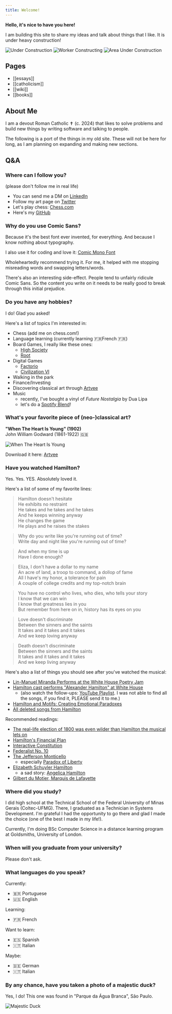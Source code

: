 ```yaml
---
title: Welcome!
---
```


**Hello, it's nice to have you here!**

I am building this site to share my ideas and talk about things that I like. It is under heavy construction!

![Under Construction](gifs/underconstruction.gif)
![Worker Constructing](gifs/workerconstructing.gif)
![Area Under Construction](gifs/areaunderconstruction.gif)

## Pages

- [[essays]]
- [[catholicism]]
- [[wiki]]
- [[books]]

## About Me

I am a devout Roman Catholic ✝ (c. 2024) that likes to solve problems and build new things by writing software and talking to people.

The following is a port of the things in my old site. These will not be here for long, as I am planning on expanding and making new sections.

## Q&A

### Where can I follow you?

(please don't follow me in real life)

- You can send me a DM on [LinkedIn](https://www.linkedin.com/in/gustavo-depaula/)
- Follow my art page on [Twitter](https://twitter.com/ClassicalCharm)
- Let's play chess: [Chess.com](https://www.chess.com/member/dpgu)
- Here's my [GitHub](https://github.com/gustavo-depaula)

### Why do you use Comic Sans?

Because it's the best font ever invented, for everything. And because I know nothing about typography.

I also use it for coding and love it: [Comic Mono Font](https://github.com/dtinth/comic-mono-font)

Wholeheartedly recommend trying it. For me, it helped with me stopping misreading words and swapping letters/words.

There's also an interesting side-effect. People tend to unfairly ridicule Comic Sans. So the content you write on it needs to be really good to break through this initial prejudice.

### Do you have any hobbies?

I do! Glad you asked!

Here's a list of topics I'm interested in:

- Chess (add me on chess.com!)
- Language learning (currently learning 🇫🇷French 🇫🇷)
- Board Games, I really like these ones:
  - [High Society](https://boardgamegeek.com/boardgame/220/high-society)
  - [Root](https://boardgamegeek.com/boardgame/237182/root)
- Digital Games
  - [Factorio](https://www.factorio.com/)
  - [Civilization VI](https://store.steampowered.com/app/289070/Sid_Meiers_Civilization_VI/)
- Walking in the park
- Finance/Investing
- Discovering classical art through [Artvee](https://artvee.com/)
- Music
  - recently, I've bought a vinyl of _Future Nostalgia_ by Dua Lipa
  - let's do a [Spotify Blend](https://techcrunch.com/2021/08/31/spotify-officially-launches-blend-allowing-friends-to-match-their-musical-tastes-and-make-playlists-together/)!

### What's your favorite piece of (neo-)classical art?

**"When The Heart Is Young" (1902)**  
John William Godward (1861-1922) 🇬🇧

![When The Heart Is Young](images/godward.jpg)

Download it here: [Artvee](https://artvee.com/dl/when-the-heart-is-young/)

### Have you watched Hamilton?

Yes. Yes. YES. Absolutely loved it.

Here's a list of some of my favorite lines:

> Hamilton doesn't hesitate  
> He exhibits no restraint  
> He takes and he takes and he takes  
> And he keeps winning anyway  
> He changes the game  
> He plays and he raises the stakes

> Why do you write like you're running out of time?  
> Write day and night like you're running out of time?

> And when my time is up  
> Have I done enough?

> Eliza, I don't have a dollar to my name  
> An acre of land, a troop to command, a dollop of fame  
> All I have's my honor, a tolerance for pain  
> A couple of college credits and my top-notch brain

> You have no control who lives, who dies, who tells your story  
> I know that we can win  
> I know that greatness lies in you  
> But remember from here on in, history has its eyes on you

> Love doesn't discriminate  
> Between the sinners and the saints  
> It takes and it takes and it takes  
> And we keep loving anyway

> Death doesn't discriminate  
> Between the sinners and the saints  
> It takes and it takes and it takes  
> And we keep living anyway

Here's also a list of things you should see after you've watched the musical:

- [Lin-Manuel Miranda Performs at the White House Poetry Jam](https://www.youtube.com/watch?v=WNFf7nMIGnE)
- [Hamilton cast performs "Alexander Hamilton" at White House](https://www.youtube.com/watch?v=ZPrAKuOBWzw)
  - (also watch the follow-ups: [YouTube Playlist](https://www.youtube.com/playlist?list=PLKV-NbgfXV0n71jqug5xZhjAUfqaTuau_). I was not able to find all the songs, if you find it, PLEASE send it to me.)
- [Hamilton and Motifs: Creating Emotional Paradoxes](https://www.youtube.com/watch?v=yWK1B1EiQ7U)
- [All deleted songs from Hamilton](https://www.youtube.com/watch?v=EZkANYGycNU)

Recommended readings:

- [The real-life election of 1800 was even wilder than Hamilton the musical lets on](https://www.vox.com/2015/11/28/9801376/hamilton-election-of-1800-burr-jefferson)
- [Hamilton's Financial Plan](https://www.ushistory.org/us/18b.asp)
- [Interactive Constitution](https://constitutioncenter.org/interactive-constitution)
- [Federalist No. 10](https://en.wikipedia.org/wiki/Federalist_No._10)
- [The Jefferson Monticello](https://www.monticello.org/)
  - especially [Paradox of Liberty](https://www.monticello.org/paradox/)
- [Elizabeth Schuyler Hamilton](https://en.wikipedia.org/wiki/Elizabeth_Schuyler_Hamilton)
  - a sad story: [Angelica Hamilton](https://en.wikipedia.org/wiki/Angelica_Hamilton)
- [Gilbert du Motier, Marquis de Lafayette](https://en.wikipedia.org/wiki/Gilbert_du_Motier,_Marquis_de_Lafayette)

### Where did you study?

I did high school at the Technical School of the Federal University of Minas Gerais (Coltec-UFMG). There, I graduated as a Technician in Systems Development. I'm grateful I had the opportunity to go there and glad I made the choice (one of the best I made in my life!).

Currently, I'm doing BSc Computer Science in a distance learning program at Goldsmiths, University of London.

### When will you graduate from your university?

Please don't ask.

### What languages do you speak?

Currently:

- 🇧🇷 Portuguese
- 🇺🇸 English

Learning:

- 🇫🇷 French

Want to learn:

- 🇪🇸 Spanish
- 🇮🇹 Italian

Maybe:

- 🇩🇪 German
- 🇮🇹 Italian

### By any chance, have you taken a photo of a majestic duck?

Yes, I do! This one was found in "Parque da Água Branca", São Paulo.

![Majestic Duck](images/majestic-duck.jpeg)
